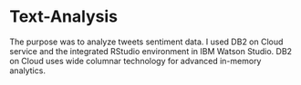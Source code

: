 # Text-Analysis

The purpose was to analyze tweets sentiment data. I used DB2 on Cloud service and the integrated RStudio environment in IBM Watson Studio.  DB2 on Cloud uses wide columnar technology for advanced in-memory analytics. 
